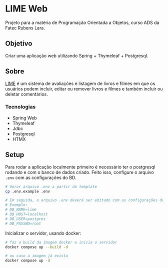 # LIME Web

Projeto para a matéria de Programação Orientada a Objetos, curso ADS da Fatec Rubens Lara.

## Objetivo

Criar uma aplicação web utilizando Spring + Thymeleaf + Postgresql.

## Sobre

[LIME](https://lime-web.onrender.com/) é um sistema de avaliações e listagem de livros e filmes em que os usuários podem incluir, editar ou remover livros e filmes e também incluir ou deletar comentários.

### Tecnologias

- Spring Web
- Thymeleaf
- Jdbc
- Postgresql
- HTMX

## Setup

Para rodar a aplicação localmente primeiro é necessário ter o postgresql rodando e com o banco de dados criado. Feito isso, configure o arquivo `.env` com as configurações do BD.

```bash
# Gerar arquivo .env a partir do template
cp .env.example .env

# Em seguida, o arquivo .env deverá ser editado com as configurações do banco de dados
# Exemplo:
# DB_NAME=lime
# DB_HOST=localhost
# DB_USER=postgres
# DB_PASSWD=root
```

Inicializar o servidor, usando docker:

```bash
# faz o build da imagem docker e inicia o servidor
docker compose up --build -d

# ou caso a imagem já exista
docker compose up -d
```

